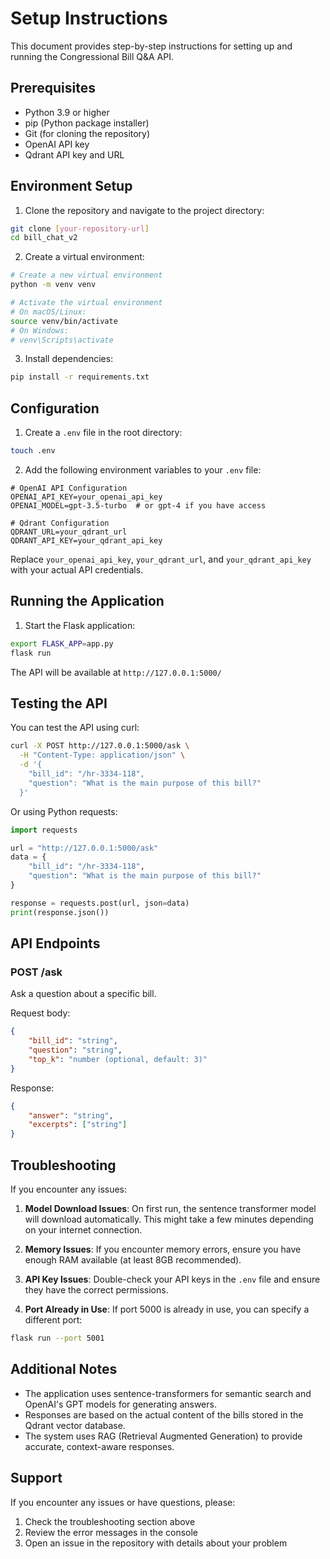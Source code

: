 # Setup Instructions

This document provides step-by-step instructions for setting up and running the Congressional Bill Q&A API.

## Prerequisites

- Python 3.9 or higher
- pip (Python package installer)
- Git (for cloning the repository)
- OpenAI API key
- Qdrant API key and URL

## Environment Setup

1. Clone the repository and navigate to the project directory:
```bash
git clone [your-repository-url]
cd bill_chat_v2
```

2. Create a virtual environment:
```bash
# Create a new virtual environment
python -m venv venv

# Activate the virtual environment
# On macOS/Linux:
source venv/bin/activate
# On Windows:
# venv\Scripts\activate
```

3. Install dependencies:
```bash
pip install -r requirements.txt
```

## Configuration

1. Create a `.env` file in the root directory:
```bash
touch .env
```

2. Add the following environment variables to your `.env` file:
```env
# OpenAI API Configuration
OPENAI_API_KEY=your_openai_api_key
OPENAI_MODEL=gpt-3.5-turbo  # or gpt-4 if you have access

# Qdrant Configuration
QDRANT_URL=your_qdrant_url
QDRANT_API_KEY=your_qdrant_api_key
```

Replace `your_openai_api_key`, `your_qdrant_url`, and `your_qdrant_api_key` with your actual API credentials.

## Running the Application

1. Start the Flask application:
```bash
export FLASK_APP=app.py
flask run
```

The API will be available at `http://127.0.0.1:5000/`

## Testing the API

You can test the API using curl:

```bash
curl -X POST http://127.0.0.1:5000/ask \
  -H "Content-Type: application/json" \
  -d '{
    "bill_id": "/hr-3334-118",
    "question": "What is the main purpose of this bill?"
  }'
```

Or using Python requests:

```python
import requests

url = "http://127.0.0.1:5000/ask"
data = {
    "bill_id": "/hr-3334-118",
    "question": "What is the main purpose of this bill?"
}

response = requests.post(url, json=data)
print(response.json())
```

## API Endpoints

### POST /ask
Ask a question about a specific bill.

Request body:
```json
{
    "bill_id": "string",
    "question": "string",
    "top_k": "number (optional, default: 3)"
}
```

Response:
```json
{
    "answer": "string",
    "excerpts": ["string"]
}
```

## Troubleshooting

If you encounter any issues:

1. **Model Download Issues**: On first run, the sentence transformer model will download automatically. This might take a few minutes depending on your internet connection.

2. **Memory Issues**: If you encounter memory errors, ensure you have enough RAM available (at least 8GB recommended).

3. **API Key Issues**: Double-check your API keys in the `.env` file and ensure they have the correct permissions.

4. **Port Already in Use**: If port 5000 is already in use, you can specify a different port:
```bash
flask run --port 5001
```

## Additional Notes

- The application uses sentence-transformers for semantic search and OpenAI's GPT models for generating answers.
- Responses are based on the actual content of the bills stored in the Qdrant vector database.
- The system uses RAG (Retrieval Augmented Generation) to provide accurate, context-aware responses.

## Support

If you encounter any issues or have questions, please:
1. Check the troubleshooting section above
2. Review the error messages in the console
3. Open an issue in the repository with details about your problem 
